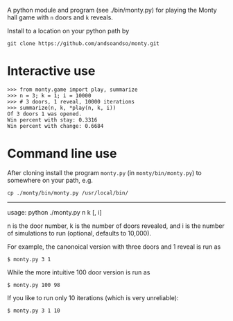 A python module and program (see ./bin/monty.py) for playing the Monty hall game with `n` doors and `k` reveals.

Install to a location on your python path by

	git clone https://github.com/andsoandso/monty.git
	

# Interactive use

	>>> from monty.game import play, summarize
	>>> n = 3; k = 1; i = 10000
	>>> # 3 doors, 1 reveal, 10000 iterations
	>>> summarize(n, k, *play(n, k, i))
	Of 3 doors 1 was opened.
	Win percent with stay: 0.3316
	Win percent with change: 0.6684


# Command line use

After cloning install the program `monty.py` (in `monty/bin/monty.py`) to somewhere on your path, e.g.

	cp ./monty/bin/monty.py /usr/local/bin/

---
	
usage: python ./monty.py n k [, i]

n is the door number, k is the number of doors revealed, and i is 
the number of simulations to run (optional, defaults to 10,000).

For example, the canonoical version with three doors and 1 reveal 
is run as

	$ monty.py 3 1

While the more intuitive 100 door version is run as

	$ monty.py 100 98

If you like to run only 10 iterations (which is very unreliable):

	$ monty.py 3 1 10